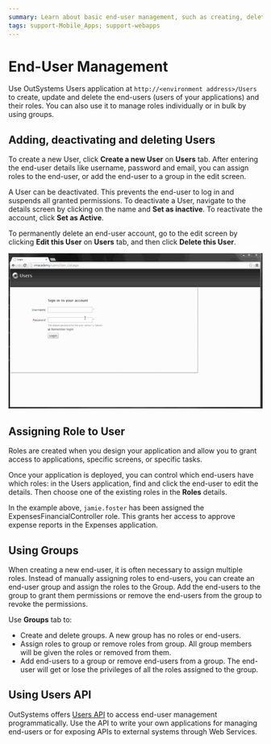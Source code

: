 ```yaml
---
summary: Learn about basic end-user management, such as creating, deleting, deactivating end-user accounts or placing them into User Groups with specific permissions.
tags: support-Mobile_Apps; support-webapps
---
```


# End-User Management

Use OutSystems Users application at `http://<environment address>/Users` to create, update and delete the end-users (users of your applications) and their roles. You can also use it to manage roles individually or in bulk by using groups.

## Adding, deactivating and deleting Users

To create a new User, click **Create a new User** on **Users** tab. After entering the end-user details like username, password and email, you can assign roles to the end-user, or add the end-user to a group in the edit screen.

A User can be deactivated. This prevents the end-user to log in and suspends all granted permissions. To deactivate a User, navigate to the details screen by clicking on the name and **Set as inactive**. To reactivate the account, click **Set as Active**.

To permanently delete an end-user account, go to the edit screen by clicking **Edit this User** on **Users** tab, and then click **Delete this User**.

![](images/create-user.gif)


## Assigning Role to User

Roles are created when you design your application and allow you to grant access to applications, specific screens, or specific tasks.

Once your application is deployed, you can control which end-users have which roles: in the Users application, find and click the end-user to edit the details. Then choose one of the existing roles in the **Roles** details.

In the example above, `jamie.foster` has been assigned the ExpensesFinancialController role. This grants her access to approve expense reports in the Expenses application.

## Using Groups

When creating a new end-user, it is often necessary to assign multiple roles. Instead of manually assigning roles to end-users, you can create an end-user group and assign the roles to the Group. Add the end-users to the group to grant them permissions or remove the end-users from the group to revoke the permissions.

Use **Groups** tab to:

* Create and delete groups. A new group has no roles or end-users.
* Assign roles to group or remove roles from group. All group members will be given the roles or removed from them.
* Add end-users to a group or remove end-users from a group. The end-user will get or lose the privileges of all the roles assigned to the group.

## Using Users API

OutSystems offers [Users API](<../../../ref/apis/users-api.md>) to access end-user management programmatically. Use the API to write your own applications for managing end-users or for exposing APIs to external systems through Web Services.